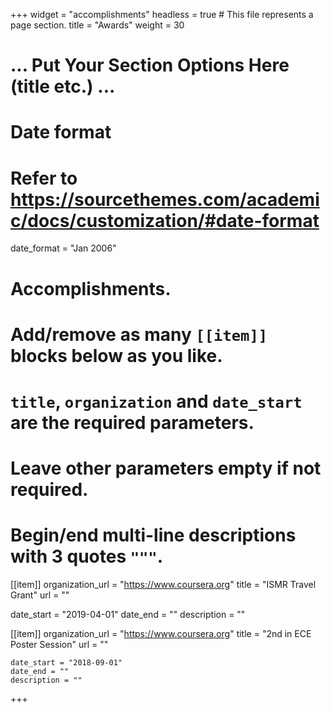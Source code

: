 +++
widget = "accomplishments"
headless = true  # This file represents a page section.
title = "Awards"
weight = 30
# ... Put Your Section Options Here (title etc.) ...

# Date format
#   Refer to https://sourcethemes.com/academic/docs/customization/#date-format
date_format = "Jan 2006"

# Accomplishments.
#   Add/remove as many `[[item]]` blocks below as you like.
#   `title`, `organization` and `date_start` are the required parameters.
#   Leave other parameters empty if not required.
#   Begin/end multi-line descriptions with 3 quotes `"""`.

[[item]]
  organization_url = "https://www.coursera.org"
  title = "ISMR Travel Grant"
  url = ""

  date_start = "2019-04-01"
  date_end = ""
  description = ""

  [[item]]
    organization_url = "https://www.coursera.org"
    title = "2nd in ECE Poster Session"
    url = ""

    date_start = "2018-09-01"
    date_end = ""
    description = ""
+++
